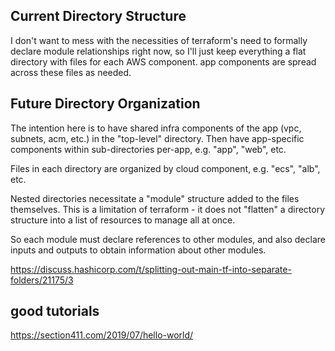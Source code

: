 ## Current Directory Structure

I don't want to mess with the necessities of terraform's need to formally declare module relationships right now, so I'll just keep everything a flat directory with files for each AWS component. app components are spread across these files as needed.

## Future Directory Organization

The intention here is to have shared infra components of the app (vpc, subnets, acm, etc.) in the "top-level" directory. Then have app-specific components within sub-directories per-app, e.g. "app", "web", etc.

Files in each directory are organized by cloud component, e.g. "ecs", "alb", etc.

Nested directories necessitate a "module" structure added to the files themselves. This is a limitation of terraform - it does not "flatten" a directory structure into a list of resources to manage all at once. 

So each module must declare references to other modules, and also declare inputs and outputs to obtain information about other modules.

https://discuss.hashicorp.com/t/splitting-out-main-tf-into-separate-folders/21175/3

## good tutorials

https://section411.com/2019/07/hello-world/